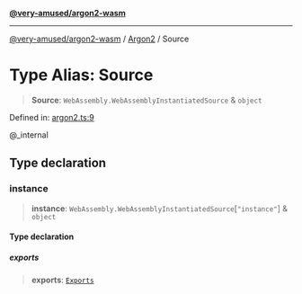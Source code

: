 [**@very-amused/argon2-wasm**](../../../README.md)

***

[@very-amused/argon2-wasm](../../../globals.md) / [Argon2](../README.md) / Source

# Type Alias: Source

> **Source**: `WebAssembly.WebAssemblyInstantiatedSource` & `object`

Defined in: [argon2.ts:9](https://github.com/very-amused/argon2-wasm/blob/d2c98b3f3c11a34c56f3a6037963e996a19288c8/src/argon2.ts#L9)

@_internal

## Type declaration

### instance

> **instance**: `WebAssembly.WebAssemblyInstantiatedSource`\[`"instance"`\] & `object`

#### Type declaration

##### exports

> **exports**: [`Exports`](Exports.md)

